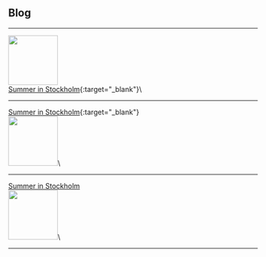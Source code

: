 ## Blog

---

<img src="https://philipp-heinrich.github.io/images/1.JPG" width="100">\
[Summer in Stockholm](/posts/summer-in-stockholm){:target="_blank"}\

---


[Summer in Stockholm](/posts/summer-in-stockholm){:target="_blank"}\
<img src="https://philipp-heinrich.github.io/images/1.JPG" width="100">\

---

[Summer in Stockholm](/posts/summer-in-stockholm)\
<img src="https://philipp-heinrich.github.io/images/1.JPG" width="100">\

---